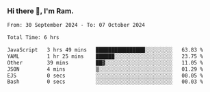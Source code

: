 ### Hi there 👋, I'm Ram.

<!--START_SECTION:waka-->

```txt
From: 30 September 2024 - To: 07 October 2024

Total Time: 6 hrs

JavaScript   3 hrs 49 mins   ████████████████░░░░░░░░░   63.83 %
YAML         1 hr 25 mins    ██████░░░░░░░░░░░░░░░░░░░   23.75 %
Other        39 mins         ██▓░░░░░░░░░░░░░░░░░░░░░░   11.05 %
JSON         4 mins          ▒░░░░░░░░░░░░░░░░░░░░░░░░   01.29 %
EJS          0 secs          ░░░░░░░░░░░░░░░░░░░░░░░░░   00.05 %
Bash         0 secs          ░░░░░░░░░░░░░░░░░░░░░░░░░   00.03 %
```

<!--END_SECTION:waka-->
